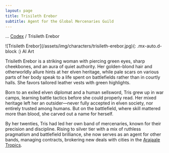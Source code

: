 ```yaml
---
layout: page
title: Trisileth Erebor
subtitle: Agent for the Global Mercenaries Guild
---
```

<span class="breadcrumbs" markdown="1">... [Codex](/codex) / Trisileth Erebor</span>
<div class="position-placeholder" markdown="1">
![Trisileth Erebor](/assets/img/characters/trisileth-erebor.jpg){: .mx-auto.d-block :}
<span class="ai-img">AI Art</span>
</div>

Trisileth Erebor is a striking woman with piercing green eyes, sharp cheekbones, and an aura of quiet authority. Her golden-blond hair and otherworldly allure hints at her elven heritage, while pale scars on various parts of her body speak to a life spent on battlefields rather than in courtly halls. She favors tailored leather vests with green highlights.

Born to an exiled elven diplomat and a human sellsword, Tris grew up in war camps, learning battle tactics before she could properly read. Her mixed heritage left her an outsider—never fully accepted in elven society, nor entirely trusted among humans. But on the battlefield, where skill mattered more than blood, she carved out a name for herself.

By her twenties, Tris had led her own band of mercenaries, known for their precision and discipline. Rising to silver tier with a mix of ruthless pragmatism and battlefield brilliance, she now serves as an agent for other bands, managing contracts, brokering new deals with cities in the [Arajaale Tropics](/codex/regions/arajaale-tropics).